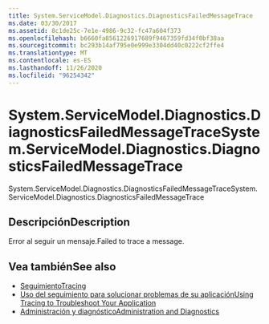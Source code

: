 ```yaml
---
title: System.ServiceModel.Diagnostics.DiagnosticsFailedMessageTrace
ms.date: 03/30/2017
ms.assetid: 8c1de25c-7e1e-4986-9c32-fc47a604f373
ms.openlocfilehash: b6660fa8561226917689f9467359fd34f0bf38aa
ms.sourcegitcommit: bc293b14af795e0e999e3304dd40c0222cf2ffe4
ms.translationtype: MT
ms.contentlocale: es-ES
ms.lasthandoff: 11/26/2020
ms.locfileid: "96254342"
---
```

# <a name="systemservicemodeldiagnosticsdiagnosticsfailedmessagetrace"></a><span data-ttu-id="32554-102">System.ServiceModel.Diagnostics.DiagnosticsFailedMessageTrace</span><span class="sxs-lookup"><span data-stu-id="32554-102">System.ServiceModel.Diagnostics.DiagnosticsFailedMessageTrace</span></span>

<span data-ttu-id="32554-103">System.ServiceModel.Diagnostics.DiagnosticsFailedMessageTrace</span><span class="sxs-lookup"><span data-stu-id="32554-103">System.ServiceModel.Diagnostics.DiagnosticsFailedMessageTrace</span></span>  
  
## <a name="description"></a><span data-ttu-id="32554-104">Descripción</span><span class="sxs-lookup"><span data-stu-id="32554-104">Description</span></span>  

 <span data-ttu-id="32554-105">Error al seguir un mensaje.</span><span class="sxs-lookup"><span data-stu-id="32554-105">Failed to trace a message.</span></span>  
  
## <a name="see-also"></a><span data-ttu-id="32554-106">Vea también</span><span class="sxs-lookup"><span data-stu-id="32554-106">See also</span></span>

- [<span data-ttu-id="32554-107">Seguimiento</span><span class="sxs-lookup"><span data-stu-id="32554-107">Tracing</span></span>](index.md)
- [<span data-ttu-id="32554-108">Uso del seguimiento para solucionar problemas de su aplicación</span><span class="sxs-lookup"><span data-stu-id="32554-108">Using Tracing to Troubleshoot Your Application</span></span>](using-tracing-to-troubleshoot-your-application.md)
- [<span data-ttu-id="32554-109">Administración y diagnóstico</span><span class="sxs-lookup"><span data-stu-id="32554-109">Administration and Diagnostics</span></span>](../index.md)
